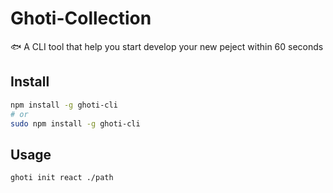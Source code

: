 # Ghoti-Collection

:fish: A CLI tool that help you start develop your new peject within 60 seconds

## Install

```bash
npm install -g ghoti-cli
# or
sudo npm install -g ghoti-cli
```

## Usage

```bash
ghoti init react ./path
```